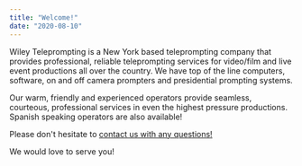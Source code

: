 ```yaml
---
title: "Welcome!"
date: "2020-08-10"
---
```


Wiley Teleprompting is a New York based teleprompting company that provides professional, reliable teleprompting services for video/film and live event productions all over the country. We have top of the line computers, software, on and off camera prompters and presidential prompting systems.  

Our warm, friendly and experienced operators provide seamless, courteous, professional services in even the highest pressure productions.  Spanish speaking operators are also available!  

Please don't hesitate to [contact us with any questions!](/contact/)

We would love to serve you!